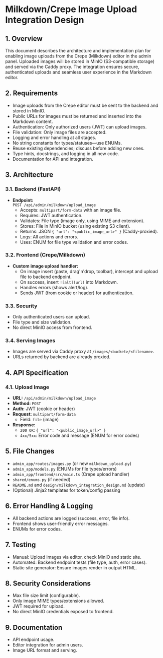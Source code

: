 # Milkdown/Crepe Image Upload Integration Design

## 1. Overview

This document describes the architecture and implementation plan for enabling image uploads from the Crepe (Milkdown) editor in the admin panel. Uploaded images will be stored in MinIO (S3-compatible storage) and served via the Caddy proxy. The integration ensures secure, authenticated uploads and seamless user experience in the Markdown editor.

## 2. Requirements

- Image uploads from the Crepe editor must be sent to the backend and stored in MinIO.
- Public URLs for images must be returned and inserted into the Markdown content.
- Authentication: Only authorized users (JWT) can upload images.
- File validation: Only image files are accepted.
- Logging and error handling at all stages.
- No string constants for types/statuses—use ENUMs.
- Reuse existing dependencies; discuss before adding new ones.
- Type hints, docstrings, and logging in all new code.
- Documentation for API and integration.

## 3. Architecture

### 3.1. Backend (FastAPI)

- **Endpoint:**  
  `POST /api/admin/milkdown/upload_image`
  - Accepts: `multipart/form-data` with an image file.
  - Requires: JWT authentication.
  - Validates: File type (image only, using MIME and extension).
  - Stores: File in MinIO bucket (using existing S3 client).
  - Returns: JSON `{ "url": "<public_image_url>" }` (Caddy-proxied).
  - Logs: All actions and errors.
  - Uses: ENUM for file type validation and error codes.

### 3.2. Frontend (Crepe/Milkdown)

- **Custom image upload handler:**
  - On image insert (paste, drag'n'drop, toolbar), intercept and upload file to backend endpoint.
  - On success, insert `![alt](url)` into Markdown.
  - Handles errors (shows alert/log).
  - Sends JWT (from cookie or header) for authentication.

### 3.3. Security

- Only authenticated users can upload.
- File type and size validation.
- No direct MinIO access from frontend.

### 3.4. Serving Images

- Images are served via Caddy proxy at `/images/<bucket>/<filename>`.
- URLs returned by backend are already proxied.

## 4. API Specification

### 4.1. Upload Image

- **URL:** `/api/admin/milkdown/upload_image`
- **Method:** `POST`
- **Auth:** JWT (cookie or header)
- **Request:** `multipart/form-data`  
  - Field: `file` (image)
- **Response:**  
  - `200 OK`: `{ "url": "<public_image_url>" }`
  - `4xx/5xx`: Error code and message (ENUM for error codes)

## 5. File Changes

- `admin_app/routes/images.py` (or new `milkdown_upload.py`)
- `admin_app/models.py` (ENUMs for file types/errors)
- `admin_app/frontend/src/main.ts` (Crepe upload handler)
- `shared/enums.py` (if needed)
- `README.md` and `design/milkdown_integration_design.md` (update)
- (Optional) Jinja2 templates for token/config passing

## 6. Error Handling & Logging

- All backend actions are logged (success, error, file info).
- Frontend shows user-friendly error messages.
- ENUMs for error codes.

## 7. Testing

- Manual: Upload images via editor, check MinIO and static site.
- Automated: Backend endpoint tests (file type, auth, error cases).
- Static site generator: Ensure images render in output HTML.

## 8. Security Considerations

- Max file size limit (configurable).
- Only image MIME types/extensions allowed.
- JWT required for upload.
- No direct MinIO credentials exposed to frontend.

## 9. Documentation

- API endpoint usage.
- Editor integration for admin users.
- Image URL format and serving. 